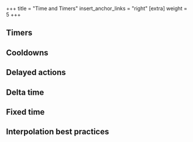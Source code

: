+++
title = "Time and Timers"
insert_anchor_links = "right"
[extra]
weight = 5
+++

## Timers

## Cooldowns

## Delayed actions

## Delta time

## Fixed time

## Interpolation best practices
